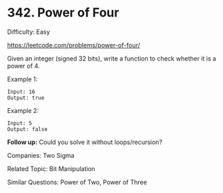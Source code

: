 # 342. Power of Four

Difficulty: Easy

https://leetcode.com/problems/power-of-four/

Given an integer (signed 32 bits), write a function to check whether it is a power of 4.

Example 1:
```
Input: 16
Output: true
```
Example 2:
```
Input: 5
Output: false
```

**Follow up:** Could you solve it without loops/recursion?

Companies: Two Sigma

Related Topic: Bit Manipulation

Similar Questions: Power of Two, Power of Three
